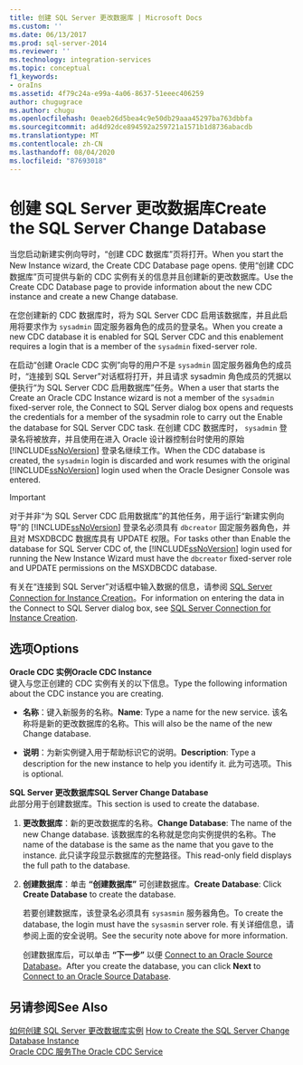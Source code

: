 ```yaml
---
title: 创建 SQL Server 更改数据库 | Microsoft Docs
ms.custom: ''
ms.date: 06/13/2017
ms.prod: sql-server-2014
ms.reviewer: ''
ms.technology: integration-services
ms.topic: conceptual
f1_keywords:
- oraIns
ms.assetid: 4f79c24a-e99a-4a06-8637-51eeec406259
author: chugugrace
ms.author: chugu
ms.openlocfilehash: 0eaeb26d5bea4c9e50db29aaa45297ba763dbbfa
ms.sourcegitcommit: ad4d92dce894592a259721a1571b1d8736abacdb
ms.translationtype: MT
ms.contentlocale: zh-CN
ms.lasthandoff: 08/04/2020
ms.locfileid: "87693018"
---
```

# <a name="create-the-sql-server-change-database"></a><span data-ttu-id="52a6e-102">创建 SQL Server 更改数据库</span><span class="sxs-lookup"><span data-stu-id="52a6e-102">Create the SQL Server Change Database</span></span>
  <span data-ttu-id="52a6e-103">当您启动新建实例向导时，“创建 CDC 数据库”页将打开。</span><span class="sxs-lookup"><span data-stu-id="52a6e-103">When you start the New Instance wizard, the Create CDC Database page opens.</span></span> <span data-ttu-id="52a6e-104">使用“创建 CDC 数据库”页可提供与新的 CDC 实例有关的信息并且创建新的更改数据库。</span><span class="sxs-lookup"><span data-stu-id="52a6e-104">Use the Create CDC Database page to provide information about the new CDC instance and create a new Change database.</span></span>  
  
 <span data-ttu-id="52a6e-105">在您创建新的 CDC 数据库时，将为 SQL Server CDC 启用该数据库，并且此启用将要求作为 `sysadmin` 固定服务器角色的成员的登录名。</span><span class="sxs-lookup"><span data-stu-id="52a6e-105">When you create a new CDC database it is enabled for SQL Server CDC and this enablement requires a login that is a member of the `sysadmin` fixed-server role.</span></span>  
  
 <span data-ttu-id="52a6e-106">在启动“创建 Oracle CDC 实例”向导的用户不是 `sysadmin` 固定服务器角色的成员时，“连接到 SQL Server”对话框将打开，并且请求 sysadmin 角色成员的凭据以便执行“为 SQL Server CDC 启用数据库”任务。</span><span class="sxs-lookup"><span data-stu-id="52a6e-106">When a user that starts the Create an Oracle CDC Instance wizard is not a member of the `sysadmin` fixed-server role, the Connect to SQL Server dialog box opens and requests the credentials for a member of the sysadmin role to carry out the Enable the database for SQL Server CDC task.</span></span> <span data-ttu-id="52a6e-107">在创建 CDC 数据库时， `sysadmin` 登录名将被放弃，并且使用在进入 Oracle 设计器控制台时使用的原始 [!INCLUDE[ssNoVersion](../../includes/ssnoversion-md.md)] 登录名继续工作。</span><span class="sxs-lookup"><span data-stu-id="52a6e-107">When the CDC database is created, the `sysadmin` login is discarded and work resumes with the original [!INCLUDE[ssNoVersion](../../includes/ssnoversion-md.md)] login used when the Oracle Designer Console was entered.</span></span>  
  
> [!IMPORTANT]  
>  <span data-ttu-id="52a6e-108">对于并非“为 SQL Server CDC 启用数据库”的其他任务，用于运行“新建实例向导”的 [!INCLUDE[ssNoVersion](../../includes/ssnoversion-md.md)] 登录名必须具有 `dbcreator` 固定服务器角色，并且对 MSXDBCDC 数据库具有 UPDATE 权限。</span><span class="sxs-lookup"><span data-stu-id="52a6e-108">For tasks other than Enable the database for SQL Server CDC of, the [!INCLUDE[ssNoVersion](../../includes/ssnoversion-md.md)] login used for running the New Instance Wizard must have the `dbcreator` fixed-server role and UPDATE permissions on the MSXDBCDC database.</span></span>  
  
 <span data-ttu-id="52a6e-109">有关在“连接到 SQL Server”对话框中输入数据的信息，请参阅 [SQL Server Connection for Instance Creation](sql-server-connection-for-instance-creation.md)。</span><span class="sxs-lookup"><span data-stu-id="52a6e-109">For information on entering the data in the Connect to SQL Server dialog box, see [SQL Server Connection for Instance Creation](sql-server-connection-for-instance-creation.md).</span></span>  
  
## <a name="options"></a><span data-ttu-id="52a6e-110">选项</span><span class="sxs-lookup"><span data-stu-id="52a6e-110">Options</span></span>  
 <span data-ttu-id="52a6e-111">**Oracle CDC 实例**</span><span class="sxs-lookup"><span data-stu-id="52a6e-111">**Oracle CDC Instance**</span></span>  
 <span data-ttu-id="52a6e-112">键入与您正创建的 CDC 实例有关的以下信息。</span><span class="sxs-lookup"><span data-stu-id="52a6e-112">Type the following information about the CDC instance you are creating.</span></span>  
  
-   <span data-ttu-id="52a6e-113">**名称**：键入新服务的名称。</span><span class="sxs-lookup"><span data-stu-id="52a6e-113">**Name**: Type a name for the new service.</span></span> <span data-ttu-id="52a6e-114">该名称将是新的更改数据库的名称。</span><span class="sxs-lookup"><span data-stu-id="52a6e-114">This will also be the name of the new Change database.</span></span>  
  
-   <span data-ttu-id="52a6e-115">**说明**：为新实例键入用于帮助标识它的说明。</span><span class="sxs-lookup"><span data-stu-id="52a6e-115">**Description**: Type a description for the new instance to help you identify it.</span></span> <span data-ttu-id="52a6e-116">此为可选项。</span><span class="sxs-lookup"><span data-stu-id="52a6e-116">This is optional.</span></span>  
  
 <span data-ttu-id="52a6e-117">**SQL Server 更改数据库**</span><span class="sxs-lookup"><span data-stu-id="52a6e-117">**SQL Server Change Database**</span></span>  
 <span data-ttu-id="52a6e-118">此部分用于创建数据库。</span><span class="sxs-lookup"><span data-stu-id="52a6e-118">This section is used to create the database.</span></span>  
  
1.  <span data-ttu-id="52a6e-119">**更改数据库**：新的更改数据库的名称。</span><span class="sxs-lookup"><span data-stu-id="52a6e-119">**Change Database**: The name of the new Change database.</span></span> <span data-ttu-id="52a6e-120">该数据库的名称就是您向实例提供的名称。</span><span class="sxs-lookup"><span data-stu-id="52a6e-120">The name of the database is the same as the name that you gave to the instance.</span></span> <span data-ttu-id="52a6e-121">此只读字段显示数据库的完整路径。</span><span class="sxs-lookup"><span data-stu-id="52a6e-121">This read-only field displays the full path to the database.</span></span>  
  
2.  <span data-ttu-id="52a6e-122">**创建数据库**：单击 **“创建数据库”** 可创建数据库。</span><span class="sxs-lookup"><span data-stu-id="52a6e-122">**Create Database**: Click **Create Database** to create the database.</span></span>  
  
     <span data-ttu-id="52a6e-123">若要创建数据库，该登录名必须具有 `sysasmin` 服务器角色。</span><span class="sxs-lookup"><span data-stu-id="52a6e-123">To create the database, the login must have the `sysasmin` server role.</span></span> <span data-ttu-id="52a6e-124">有关详细信息，请参阅上面的安全说明。</span><span class="sxs-lookup"><span data-stu-id="52a6e-124">See the security note above for more information.</span></span>  
  
     <span data-ttu-id="52a6e-125">创建数据库后，可以单击 **“下一步”** 以便 [Connect to an Oracle Source Database](connect-to-an-oracle-source-database.md)。</span><span class="sxs-lookup"><span data-stu-id="52a6e-125">After you create the database, you can click **Next** to [Connect to an Oracle Source Database](connect-to-an-oracle-source-database.md).</span></span>  
  
## <a name="see-also"></a><span data-ttu-id="52a6e-126">另请参阅</span><span class="sxs-lookup"><span data-stu-id="52a6e-126">See Also</span></span>  
 <span data-ttu-id="52a6e-127">[如何创建 SQL Server 更改数据库实例](how-to-create-the-sql-server-change-database-instance.md) </span><span class="sxs-lookup"><span data-stu-id="52a6e-127">[How to Create the SQL Server Change Database Instance](how-to-create-the-sql-server-change-database-instance.md) </span></span>  
 [<span data-ttu-id="52a6e-128">Oracle CDC 服务</span><span class="sxs-lookup"><span data-stu-id="52a6e-128">The Oracle CDC Service</span></span>](the-oracle-cdc-service.md)  
  
  
